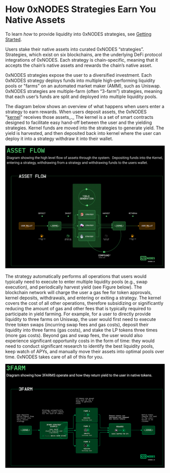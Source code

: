 # How 0xNODES Strategies Earn You Native Assets

To learn _how_ to provide liquidity into 0xNODES strategies, see [Getting Started](broken-reference).

Users stake their native assets into curated 0xNODES “strategies”. Strategies, which exist on six blockchains, are the underlying DeFi protocol integrations of 0xNODES. Each strategy is chain-specific, meaning that it accepts the chain’s native assets and rewards the chain’s native asset.

0xNODES strategies expose the user to a diversified investment. Each 0xNODES strategy deploys funds into multiple high-performing liquidity pools or "farms" on an automated market maker (AMM), such as Uniswap. 0xNODES strategies are multiple-farm (often “3-farm”) strategies, meaning that each user’s funds are split and deployed into multiple liquidity pools.&#x20;

The diagram below shows an overview of what happens when users enter a strategy to earn rewards. When users deposit assets, the 0xNODES "[kernel](../contracts/kernel-addresses.md)" receives those assets_._ The kernel is a set of smart contracts designed to facilitate easy hand-off between the user and the yielding strategies. Kernel funds are moved into the strategies to generate yield. The yield is harvested, and then deposited back into kernel where the user can deploy it into a strategy withdraw it into their wallet.

![Asset flow diagram showing the deposit of funds into the kernel, entering a strategy, exiting a strategy, and withdrawing funds to the user wallet.](<../.gitbook/assets/asset flow.png>)

The strategy automatically performs all operations that users would typically need to execute to enter multiple liquidity pools (e.g., swap execution), and periodically harvest yield (see Figure below). The blockchain network will charge the user a gas fee for token approvals, kernel deposits, withdrawals, and entering or exiting a strategy. The kernel covers the cost of all other operations, therefore subsidizing or significantly reducing the amount of gas and other fees that is typically required to participate in yield farming. For example, for a user to directly provide liquidity to three farms on Uniswap, the user would first need to execute three token swaps (incurring swap fees and gas costs), deposit their liquidity into three farms (gas costs), and stake the LP tokens three times (more gas costs). Beyond gas and swap fees, the user would also experience significant opportunity costs in the form of time: they would need to conduct significant research to identify the best liquidity pools, keep watch of APYs, and manually move their assets into optimal pools over time. 0xNODES takes care of all of this for you.

![0xNODES Strategies Deploy to Multiple Farms to Diversity your Investment](../.gitbook/assets/3farm.png)
